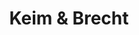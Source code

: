 ---
title: "Keim & Brecht"
url: /biberach-an-der-riss/keim-und-brecht-schweidnitzallee/
shop: Bäckerei
---